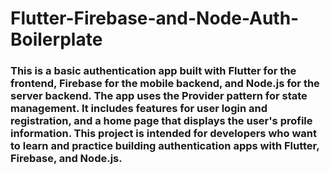 # Flutter-Firebase-and-Node-Auth-Boilerplate

### This is a basic authentication app built with Flutter for the frontend, Firebase for the mobile backend, and Node.js for the server backend. The app uses the Provider pattern for state management. It includes features for user login and registration, and a home page that displays the user's profile information. This project is intended for developers who want to learn and practice building authentication apps with Flutter, Firebase, and Node.js.
